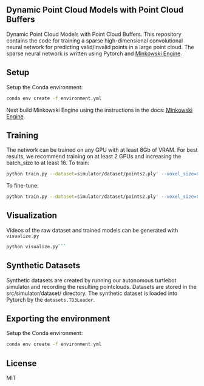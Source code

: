 ## Dynamic Point Cloud Models with Point Cloud Buffers

Dynamic Point Cloud Models with Point Cloud Buffers. This repository contains the code for training a sparse high-dimensional convolutional neural network for predicting valid/invalid points in a large point cloud. The sparse neural network is written using Pytorch and [Minkowski Engine](https://github.com/StanfordVL/MinkowskiEngine).

## Setup
Setup the Conda environment:
```sh
conda env create -f environment.yml
```
Next build Minkowski Engine using the instructions in the docs: [Minkowski Engine](https://github.com/StanfordVL/MinkowskiEngine).

## Training 
The network can be trained on any GPU with at least 8Gb of VRAM. For best results, we recommend training on at least 2 GPUs and increasing the batch_size to at least 16. To train:

```sh
python train.py --dataset=simulator/dataset/points2.ply' --voxel_size=0.005```
```

To fine-tune:

```sh
python train.py --dataset=simulator/dataset/points2.ply' --voxel_size=0.005 --weights=model.pth```
```

## Visualization
Videos of the raw dataset and trained models can be generated with `visualize.py`

```sh
python visualize.py```
```

## Synthetic Datasets
Synthetic datasets are created by running our autonomous turtlebot simulator and recording the resulting pointclouds. Datasets are stored in the src/simulator/dataset/ directory. The synthetic dataset is loaded into Pytorch by the `datasets.TD3Loader`.


## Exporting the environment
Setup the Conda environment:
```sh
conda env create -f environment.yml
```

## License
MIT